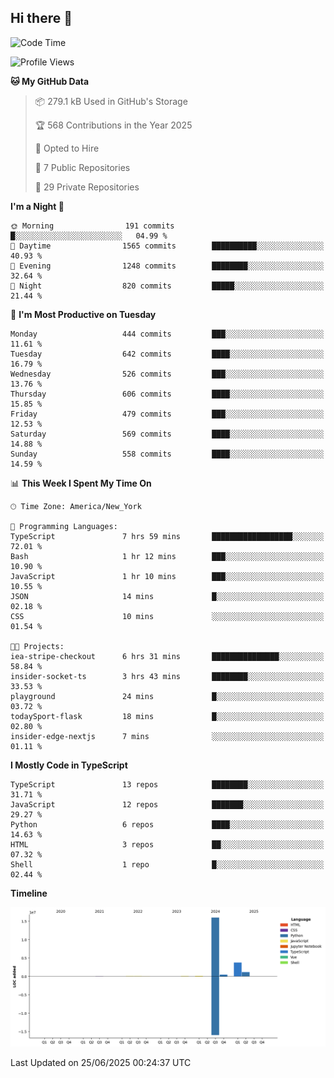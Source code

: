## Hi there 👋

<!--START_SECTION:waka-->
![Code Time](http://img.shields.io/badge/Code%20Time-356%20hrs%208%20mins-blue)

![Profile Views](http://img.shields.io/badge/Profile%20Views-0-blue)

**🐱 My GitHub Data** 

> 📦 279.1 kB Used in GitHub's Storage 
 > 
> 🏆 568 Contributions in the Year 2025
 > 
> 💼 Opted to Hire
 > 
> 📜 7 Public Repositories 
 > 
> 🔑 29 Private Repositories 
 > 
**I'm a Night 🦉** 

```text
🌞 Morning                191 commits         █░░░░░░░░░░░░░░░░░░░░░░░░   04.99 % 
🌆 Daytime                1565 commits        ██████████░░░░░░░░░░░░░░░   40.93 % 
🌃 Evening                1248 commits        ████████░░░░░░░░░░░░░░░░░   32.64 % 
🌙 Night                  820 commits         █████░░░░░░░░░░░░░░░░░░░░   21.44 % 
```
📅 **I'm Most Productive on Tuesday** 

```text
Monday                   444 commits         ███░░░░░░░░░░░░░░░░░░░░░░   11.61 % 
Tuesday                  642 commits         ████░░░░░░░░░░░░░░░░░░░░░   16.79 % 
Wednesday                526 commits         ███░░░░░░░░░░░░░░░░░░░░░░   13.76 % 
Thursday                 606 commits         ████░░░░░░░░░░░░░░░░░░░░░   15.85 % 
Friday                   479 commits         ███░░░░░░░░░░░░░░░░░░░░░░   12.53 % 
Saturday                 569 commits         ████░░░░░░░░░░░░░░░░░░░░░   14.88 % 
Sunday                   558 commits         ████░░░░░░░░░░░░░░░░░░░░░   14.59 % 
```


📊 **This Week I Spent My Time On** 

```text
🕑︎ Time Zone: America/New_York

💬 Programming Languages: 
TypeScript               7 hrs 59 mins       ██████████████████░░░░░░░   72.01 % 
Bash                     1 hr 12 mins        ███░░░░░░░░░░░░░░░░░░░░░░   10.90 % 
JavaScript               1 hr 10 mins        ███░░░░░░░░░░░░░░░░░░░░░░   10.55 % 
JSON                     14 mins             █░░░░░░░░░░░░░░░░░░░░░░░░   02.18 % 
CSS                      10 mins             ░░░░░░░░░░░░░░░░░░░░░░░░░   01.54 % 

🐱‍💻 Projects: 
iea-stripe-checkout      6 hrs 31 mins       ███████████████░░░░░░░░░░   58.84 % 
insider-socket-ts        3 hrs 43 mins       ████████░░░░░░░░░░░░░░░░░   33.53 % 
playground               24 mins             █░░░░░░░░░░░░░░░░░░░░░░░░   03.72 % 
todaySport-flask         18 mins             █░░░░░░░░░░░░░░░░░░░░░░░░   02.80 % 
insider-edge-nextjs      7 mins              ░░░░░░░░░░░░░░░░░░░░░░░░░   01.11 % 
```

**I Mostly Code in TypeScript** 

```text
TypeScript               13 repos            ████████░░░░░░░░░░░░░░░░░   31.71 % 
JavaScript               12 repos            ███████░░░░░░░░░░░░░░░░░░   29.27 % 
Python                   6 repos             ████░░░░░░░░░░░░░░░░░░░░░   14.63 % 
HTML                     3 repos             ██░░░░░░░░░░░░░░░░░░░░░░░   07.32 % 
Shell                    1 repo              █░░░░░░░░░░░░░░░░░░░░░░░░   02.44 % 
```



**Timeline**

![Lines of Code chart](https://raw.githubusercontent.com/dikshithvishnu/dikshithvishnu/main/assets/bar_graph.png)


 Last Updated on 25/06/2025 00:24:37 UTC
<!--END_SECTION:waka-->
